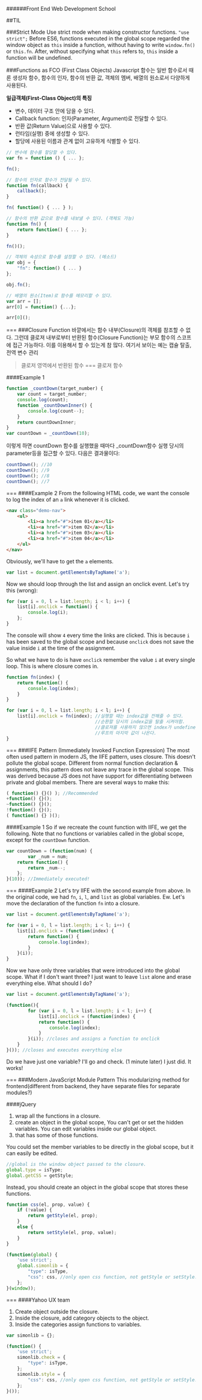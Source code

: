 ######Front End Web Development School

##TIL

###Strict Mode
Use strict mode when making constructor functions. `"use strict";` Before ES6, functions executed in the global scope regarded the window object as `this` inside a function, without having to write `window.fn()` or `this.fn`. After, without specifying what `this` refers to, `this` inside a function will be undefined.

###Functions as FCO (First Class Objects)
Javascript 함수는 일반 함수로서 때론 생성자 함수, 함수의 인자, 함수의 반환 값, 객체의 멤버, 배열의 원소로서 다양하게 사용된다.

**일급객체(First-Class Object)의 특징**

- 변수, 데이터 구조 안에 담을 수 있다.
- Callback function: 인자(Parameter, Argument)로 전달할 수 있다.
- 반환 값(Return Value)으로 사용할 수 있다.
- 런타임(실행) 중에 생성할 수 있다.
- 할당에 사용된 이름과 관계 없이 고유하게 식별할 수 있다.

```javascript
// 변수에 함수를 할당할 수 있다.
var fn = function () { ... };

fn();

// 함수의 인자로 함수가 전달될 수 있다.
function fn(callback) {
    callback();
}

fn( function() { ... } );

// 함수의 반환 값으로 함수를 내보낼 수 있다. (객체도 가능)
function fn() {
    return function() { ... };
}

fn()();

// 객체의 속성으로 함수를 설정할 수 있다. (메소드)
var obj = {
    "fn": function() { ... }
};

obj.fn();

// 배열의 원소(Item)로 함수를 메모리할 수 있다.
var arr = [];
arr[0] = function() {...};

arr[0]();
```

===
###Closure Function
바깥에서는 함수 내부(Closure)의 객체를 참조할 수 없다. 그런데 클로져 내부로부터 반환된 함수(Closure Function)는 부모 함수의 스코프에 접근 가능하다. 이를 이용해서 할 수 있는게 참 많다. 여기서 보이는 예는 캡슐 탈출, 전역 변수 관리 
>클로저 영역에서 반환된 함수 === 클로져 함수

####Example 1
```javascript
function _countDown(target_number) {
	var count = target_number;
	console.log(count);
	function _countDownInner() {
		console.log(count--);
	}
	return countDownInner;
}
var countDown = _countDown(10); 
```
이렇게 하면 countDown 함수를 실행했을 때마다 _countDown함수 실행 당시의 parameter등을 접근할 수 있다. 다음은 결과물이다:

```javascript
countDown(); //10
countDown(); //9
countDown(); //8
countDown(); //7
```

===
####Example 2
From the following HTML code, we want the console to log the index of an `a` link whenever it is clicked.

```html
<nav class="demo-nav">
	<ul>
		<li><a href="#">item 01</a></li>
		<li><a href="#">item 02</a></li>
		<li><a href="#">item 03</a></li>
		<li><a href="#">item 04</a></li>
	</ul>
</nav>
```
Obviously, we'll have to get the `a` elements.

```js
var list = document.getElementsByTagName('a');
```
Now we should loop through the list and assign an onclick event. Let's try this (wrong):

```js
for (var i = 0, l = list.length; i < l; i++) {
	list[i].onclick = function() {
		console.log(i);
	};
}
```
The console will show `4` every time the links are clicked. This is because `i` has been saved to the global scope and because `onclick` does not save the value inside `i` at the time of the assignment.

So what we have to do is have `onclick` remember the value `i` at every single loop. This is where closure comes in.

```js
function fn(index) {
	return function() {
		console.log(index);
	}
}

for (var i = 0, l = list.length; i < l; i++) {
	list[i].onclick = fn(index); //실행할 때는 index값을 전해줄 수 있다. 
	                             //순환할 당시의 index값을 탈출 시켜야함.
	                             //클로져를 사용하지 않으면 index가 undefined이건, 
	                             //루프의 마지막 값이 나온다. 
}
```

===
###IIFE Pattern (Immediately Invoked Function Expression)
The most often used pattern in modern JS, the IIFE pattern, uses closure. This doesn't pollute the global scope. Different from normal function declaration & assignments, this pattern does not leave any trace in the global scope. This was derived because JS does not have support for differentiating between private and global members. There are several ways to make this:

```js
( function() {}() ); //Recommended
+function() {}();
~function() {}();
!function() {}();
( function() {} )();
```

####Example 1
So if we recreate the count function with IIFE, we get the following. Note that no functions or variables called in the global scope, except for the `countDown` function.

```js
var countDown = (function(num) {
		var _num = num;
	return function() {
		return _num--;
	};
}(10)); //Immediately executed!
```

===
####Example 2
Let's try IIFE with the second example from above. In the original code, we had `fn`, `i`, `l`, and `list` as global variables. Ew. Let's move the declaration of the function `fn` into a closure.

```js
var list = document.getElementsByTagName('a');

for (var i = 0, l = list.length; i < l; i++) {
	list[i].onclick = (function(index) {
		return function() {
			console.log(index);
		}
	}(i));
}
```

Now we have only three variables that were introduced into the global scope. What if I don't want three? I just want to leave `list` alone and erase everything else. What should I do?


```js
var list = document.getElementsByTagName('a');

(function(){
		for (var i = 0, l = list.length; i < l; i++) {
			list[i].onclick = (function(index) {
			return function() {
				console.log(index);
			}
		}(i)); //closes and assigns a function to onclick
	}
}()); //closes and executes everything else
```
Do we have just one variable? I'll go and check. (1 minute later) I just did. It works!

===
###Modern JavaScript Module Pattern
This modularizing method for frontend(different from backend, they have separate files for separate modules?) 

####jQuery
1. wrap all the functions in a closure.
1. create an object in the global scope,  You can't get or set the hidden variables. You can edit variables inside our global object.
1.  that has some of those functions.

You could set the member variables to be directly in the global scope, but it can easily be edited.

```js
//global is the window object passed to the closure.
global.type = isType;
global.getCSS = getStyle;
```
Instead, you should create an object in the global scope that stores these functions.

```js
function css(el, prop, value) {
	if (!value) {
		return getStyle(el, prop);
	}
	else {
		return setStyle(el, prop, value);
	}
}

(function(global) {
	'use strict';
	global.simonlib = {
		"type": isType,
		"css": css, //only open css function, not getStyle or setStyle.
	};
}(window));
```

===
####Yahoo UX team
1. Create object outside the closure.
1. Inside the closure, add category objects to the object.
1. Inside the categories assign functions to variables.

```js
var simonlib = {};

(function() {
	'use strict';
	simonlib.check = {
		"type": isType,
	};
	simonlib.style = {
		"css": css, //only open css function, not getStyle or setStyle.
	};
}());
```